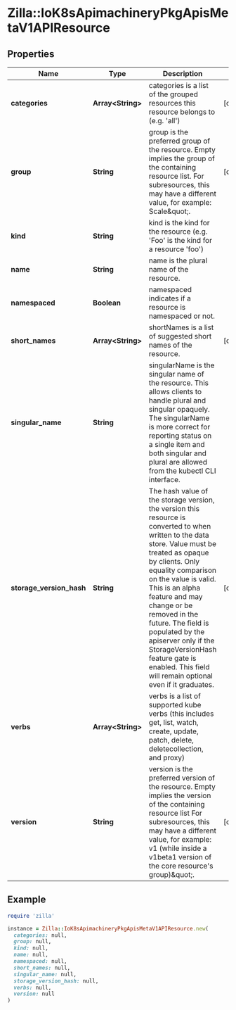# Zilla::IoK8sApimachineryPkgApisMetaV1APIResource

## Properties

| Name | Type | Description | Notes |
| ---- | ---- | ----------- | ----- |
| **categories** | **Array&lt;String&gt;** | categories is a list of the grouped resources this resource belongs to (e.g. &#39;all&#39;) | [optional] |
| **group** | **String** | group is the preferred group of the resource.  Empty implies the group of the containing resource list. For subresources, this may have a different value, for example: Scale\&quot;. | [optional] |
| **kind** | **String** | kind is the kind for the resource (e.g. &#39;Foo&#39; is the kind for a resource &#39;foo&#39;) |  |
| **name** | **String** | name is the plural name of the resource. |  |
| **namespaced** | **Boolean** | namespaced indicates if a resource is namespaced or not. |  |
| **short_names** | **Array&lt;String&gt;** | shortNames is a list of suggested short names of the resource. | [optional] |
| **singular_name** | **String** | singularName is the singular name of the resource.  This allows clients to handle plural and singular opaquely. The singularName is more correct for reporting status on a single item and both singular and plural are allowed from the kubectl CLI interface. |  |
| **storage_version_hash** | **String** | The hash value of the storage version, the version this resource is converted to when written to the data store. Value must be treated as opaque by clients. Only equality comparison on the value is valid. This is an alpha feature and may change or be removed in the future. The field is populated by the apiserver only if the StorageVersionHash feature gate is enabled. This field will remain optional even if it graduates. | [optional] |
| **verbs** | **Array&lt;String&gt;** | verbs is a list of supported kube verbs (this includes get, list, watch, create, update, patch, delete, deletecollection, and proxy) |  |
| **version** | **String** | version is the preferred version of the resource.  Empty implies the version of the containing resource list For subresources, this may have a different value, for example: v1 (while inside a v1beta1 version of the core resource&#39;s group)\&quot;. | [optional] |

## Example

```ruby
require 'zilla'

instance = Zilla::IoK8sApimachineryPkgApisMetaV1APIResource.new(
  categories: null,
  group: null,
  kind: null,
  name: null,
  namespaced: null,
  short_names: null,
  singular_name: null,
  storage_version_hash: null,
  verbs: null,
  version: null
)
```

